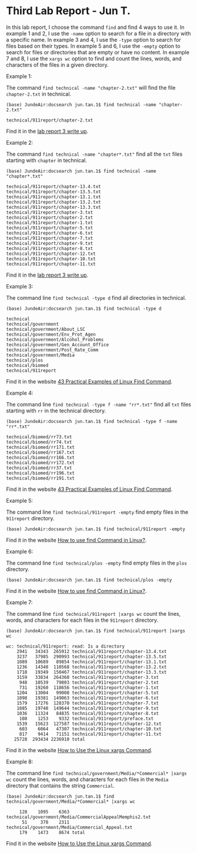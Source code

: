 # Third Lab Report - Jun T.

In this lab report, I choose the command `find` and find 4 ways to use it. In example 1 and 2, I use the `-name` option to search for a file in a directory with a specific name. In example 3 and 4, I use the `-type` option to search for files based on their types. In example 5 and 6, I use the `-empty` option to search for files or directories that are empty or have no content. In example 7 and 8, I use the `xargs wc` option to find and count the lines, words, and characters of the files in a given directory.


Example 1:

The command `find technical -name "chapter-2.txt"` will find the file `chapter-2.txt` in technical.

```
(base) JundeAir:docsearch jun.tan.1$ find technical -name "chapter-2.txt"

technical/911report/chapter-2.txt
```
Find it in the [lab report 3 write up](https://ucsd-cse15l-s23.github.io/week/week5/#week5-lab-report).


Example 2:

The command `find technical -name "chapter*.txt"` find all the `txt` files starting with `chapter` in technical.

```
(base) JundeAir:docsearch jun.tan.1$ find technical -name "chapter*.txt"

technical/911report/chapter-13.4.txt
technical/911report/chapter-13.5.txt
technical/911report/chapter-13.1.txt
technical/911report/chapter-13.2.txt
technical/911report/chapter-13.3.txt
technical/911report/chapter-3.txt
technical/911report/chapter-2.txt
technical/911report/chapter-1.txt
technical/911report/chapter-5.txt
technical/911report/chapter-6.txt
technical/911report/chapter-7.txt
technical/911report/chapter-9.txt
technical/911report/chapter-8.txt
technical/911report/chapter-12.txt
technical/911report/chapter-10.txt
technical/911report/chapter-11.txt
```
Find it in the [lab report 3 write up](https://ucsd-cse15l-s23.github.io/week/week5/#week5-lab-report).


Example 3:

The command line `find technical -type d` find all directories in technical.

```
(base) JundeAir:docsearch jun.tan.1$ find technical -type d

technical
technical/government
technical/government/About_LSC
technical/government/Env_Prot_Agen
technical/government/Alcohol_Problems
technical/government/Gen_Account_Office
technical/government/Post_Rate_Comm
technical/government/Media
technical/plos
technical/biomed
technical/911report
```
Find it in the website [43 Practical Examples of Linux Find Command](https://sysaix.com/43-practical-examples-of-linux-find-command).


Example 4:

The command line `find technical -type f -name "rr*.txt"` find all `txt` files starting with `rr` in the technical directory.

```
(base) JundeAir:docsearch jun.tan.1$ find technical -type f -name "rr*.txt"

technical/biomed/rr73.txt
technical/biomed/rr74.txt
technical/biomed/rr171.txt
technical/biomed/rr167.txt
technical/biomed/rr166.txt
technical/biomed/rr172.txt
technical/biomed/rr37.txt
technical/biomed/rr196.txt
technical/biomed/rr191.txt
```
Find it in the website [43 Practical Examples of Linux Find Command](https://sysaix.com/43-practical-examples-of-linux-find-command).


Example 5:

The command line `find technical/911report -empty` find empty files in the `911report` directory.

```
(base) JundeAir:docsearch jun.tan.1$ find technical/911report -empty
```

Find it in the website [How to use find Command in Linux?](https://geekflare.com/how-to-use-find-command-in-linux/).


Example 6:

The command line `find technical/plos -empty` find empty files in the `plos` directory.

```
(base) JundeAir:docsearch jun.tan.1$ find technical/plos -empty
```

Find it in the website [How to use find Command in Linux?](https://geekflare.com/how-to-use-find-command-in-linux/).


Example 7:

The command line `find technical/911report |xargs wc` count the lines, words, and characters for each files in the `911report` directory.

```
(base) JundeAir:docsearch jun.tan.1$ find technical/911report |xargs wc

wc: technical/911report: read: Is a directory
    2941   34343  265912 technical/911report/chapter-13.4.txt
    3237   37985  290993 technical/911report/chapter-13.5.txt
    1089   10689   89854 technical/911report/chapter-13.1.txt
    1236   14348  110568 technical/911report/chapter-13.2.txt
    1718   19349  150467 technical/911report/chapter-13.3.txt
    3159   33834  264360 technical/911report/chapter-3.txt
     948   10539   79803 technical/911report/chapter-2.txt
     731   19260  118656 technical/911report/chapter-1.txt
    1204   13004   99008 technical/911report/chapter-5.txt
    1898   19381  149063 technical/911report/chapter-6.txt
    1579   17276  128370 technical/911report/chapter-7.txt
    1885   19748  149644 technical/911report/chapter-9.txt
    1036   11324   84835 technical/911report/chapter-8.txt
     108    1253    9332 technical/911report/preface.txt
    1539   15623  127587 technical/911report/chapter-12.txt
     603    6064   47307 technical/911report/chapter-10.txt
     817    9414   71151 technical/911report/chapter-11.txt
   25728  293434 2236910 total
```

Find it in the website [How to Use the Linux xargs Command](https://phoenixnap.com/kb/xargs-command).
   
   Example 8:
   
   The command line `find technical/government/Media/*Commercial* |xargs wc` count the lines, words, and characters for each files in the `Media` directory that contains the string `Commercial`.
   
```
(base) JundeAir:docsearch jun.tan.1$ find technical/government/Media/*Commercial* |xargs wc

     128    1095    6363 technical/government/Media/CommercialAppealMemphis2.txt
      51     378    2311 technical/government/Media/Commercial_Appeal.txt
     179    1473    8674 total
```


Find it in the website [How to Use the Linux xargs Command](https://phoenixnap.com/kb/xargs-command).
